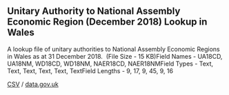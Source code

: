 ## Unitary Authority to National Assembly Economic Region (December 2018) Lookup in Wales

A lookup file of unitary authorities to National Assembly Economic Regions in Wales as at 31 December 2018.  (File Size - 15 KB)Field Names - UA18CD, UA18NM, WD18CD, WD18NM, NAER18CD, NAER18NMField Types - Text, Text, Text, Text, Text, TextField Lengths - 9, 17, 9, 45, 9, 16

[CSV](../csv/070.csv) / [data.gov.uk](https://data.gov.uk/dataset/c82800b4-4b30-4aef-8d0e-319ed0bccf3e/unitary-authority-to-national-assembly-economic-region-december-2018-lookup-in-wales)


